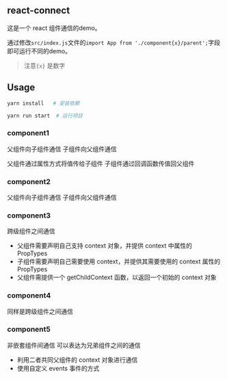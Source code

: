 ## react-connect

这是一个 react 组件通信的demo。

通过修改`src/index.js`文件的`import App from './component{x}/parent';`字段即可运行不同的demo。

> 注意`{x}` 是数字

## Usage

```sh
yarn install   # 安装依赖

yarn run start	# 运行项目
```

### component1

父组件向子组件通信
子组件向父组件通信

父组件通过属性方式将值传给子组件
子组件通过回调函数传值回父组件

### component2

父组件向子组件通信
子组件向父组件通信

### component3

跨级组件之间通信

-   父组件需要声明自己支持 context 对象，并提供 context 中属性的 PropTypes
-   子组件需要声明自己需要使用 context，并提供其需要使用的 context 属性的 PropTypes
-   父组件需提供一个 getChildContext 函数，以返回一个初始的 context 对象

### component4

同样是跨级组件之间通信

### component5

非嵌套组件间通信
可以表达为兄弟组件之间的通信

-   利用二者共同父组件的 context 对象进行通信
-   使用自定义 events 事件的方式
